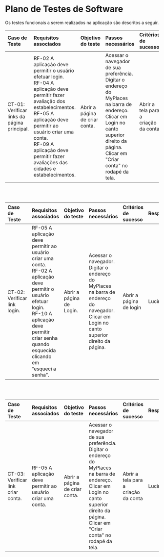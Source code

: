 # Plano de Testes de Software

Os testes funcionais a serem realizados na aplicação são descritos a seguir. 

| Caso de Teste | Requisitos associados | Objetivo do teste|Passos necessários|Critérios de sucesso|Responsável
|:-----|:----|:---|:------|:---|:---
| CT-01: Verificar links da página principal. |RF-02	A aplicação deve permitir o usuário efetuar login. <br> RF-04	A aplicação deve permitir fazer avaliação dos estabelecimentos. <br> RF-05	A aplicação deve permitir ao usuário criar uma conta. <br> RF-09	A aplicação deve permitir fazer avaliações das cidades e estabelecimentos.| Abrir a página de criar conta.| Acessar o navegador de sua preferência.<br>  Digitar o endereço do MyPlaces na barra de endereço.<br> Clicar em Login no canto superior direito da página.<br> Clicar em "Criar conta" no rodapé da tela.<br>| Abrir a tela para a criação da conta  |   Lucineia|
<br>
<br>

| Caso de Teste | Requisitos associados | Objetivo do teste|Passos necessários|Critérios de sucesso|Responsável
|:-----|:----|:---|:------|:---|:---
| CT-02: Verificar link login. | RF-05	A aplicação deve permitir ao usuário criar uma conta.<br> RF-02	A aplicação deve permitir o usuário efetuar login.<br> RF-10	A aplicação deve permitir criar senha quando esquecida clicando em “esqueci a senha”. | Abrir a página de Login.| Acessar o navegador.<br>  Digitar o endereço do MyPlaces na barra de endereço do navegador.<br> Clicar em Login no canto superior direito da página.<br>| Abrir a página de login| Lucineia |
<br>
<br>

 | Caso de Teste | Requisitos associados | Objetivo do teste|Passos necessários|Critérios de sucesso|Responsável
|:-----|:----|:---|:------|:---|:---
| CT-03: Verificar link criar conta. | RF-05	A aplicação deve permitir ao usuário criar uma conta. | Abrir a página de criar conta.| Acessar o navegador de sua preferência.<br>  Digitar o endereço do MyPlaces na barra de endereço.<br> Clicar em Login no canto superior direito da página.<br> Clicar em "Criar conta" no rodapé da tela.<br>| Abrir a tela para a criação da conta  |   Lucineia|


